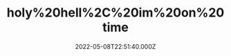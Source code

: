 ---
title: "holy%20hell%2C%20im%20on%20time"
videoSrc: https://f000.backblazeb2.com/file/futureporn/projektmelody-chaturbate-2022-05-08.mp4
videoSrcHash: bafybeibpvqix7oyy77btrxrg7exacmwcxciigwpc3kolu7jiemlnx6rf2m?filename=projektmelody-chaturbate-20220508T225140Z-source.mp4
video720Hash: 
video480Hash: 
video360Hash: 
video240Hash: bafybeih4hgis2dc34244izyrae5nkv6ihuheyeqaddpwikcap3wgvv56nq?filename=projektmelody-chaturbate-20220508T225140Z-240p.mp4
thinHash: 
thiccHash: bafkreibyzc5wos4dkrvqhhcu5blcmgpak5stomum2niy2ihevs6gazquwq?filename=20220508T225140Z-thicc.jpg
announceTitle: "feels%20good%20to%20be%20back%20in%20my%20body"
announceUrl: https://twitter.com/ProjektMelody/status/1523435492657664000
date: 2022-05-08T22:51:40.000Z
note: 
video240TmpFilePath: 
tmpFilePath: /root/projektmelody-chaturbate-2022-05-08.mp4
layout: layouts/vod.njk
tags:
---